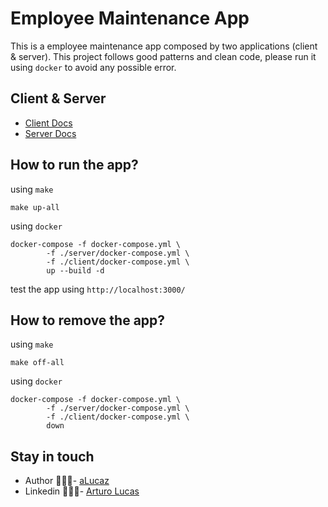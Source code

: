 # Employee Maintenance App

This is a employee maintenance app composed by two applications (client & server).
This project follows good patterns and clean code,
please run it using `docker` to avoid any possible error.

## Client & Server

- [Client Docs](./client/README.md)
- [Server Docs](./server/README.md)

## How to run the app?

using `make`
```shell
make up-all
```

using `docker`
```shell
docker-compose -f docker-compose.yml \
        -f ./server/docker-compose.yml \
        -f ./client/docker-compose.yml \
        up --build -d
```

test the app using `http://localhost:3000/`

## How to remove the app?

using `make`
```shell
make off-all
```

using `docker`
```shell
docker-compose -f docker-compose.yml \
        -f ./server/docker-compose.yml \
        -f ./client/docker-compose.yml \
        down
```

## Stay in touch

- Author 👷🏾‍♂️- [aLucaz](https://github.com/aLucaz)
- Linkedin 🧛🏾‍♂️- [Arturo Lucas](https://www.linkedin.com/in/arturo-lucas/)

